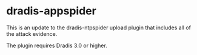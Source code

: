 # dradis-appspider
This is an update to the dradis-ntpspider upload plugin that includes all of the attack evidence.

The plugin requires Dradis 3.0 or higher.